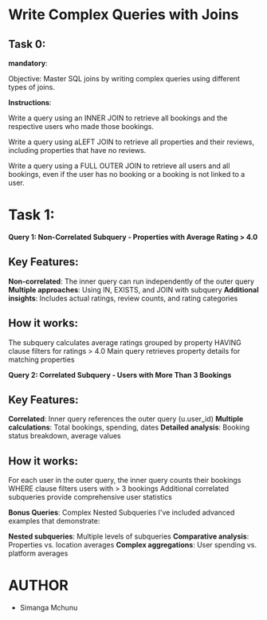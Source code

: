# Write Complex Queries with Joins

## Task 0:

**mandatory**:

Objective: Master SQL joins by writing complex queries using different types of joins.

**Instructions**:

Write a query using an INNER JOIN to retrieve all bookings and the respective users who made those bookings.

Write a query using aLEFT JOIN to retrieve all properties and their reviews, including properties that have no reviews.

Write a query using a FULL OUTER JOIN to retrieve all users and all bookings, even if the user has no booking or a booking is not linked to a user.

# Task 1:

**Query 1: Non-Correlated Subquery - Properties with Average Rating > 4.0**
## Key Features:

**Non-correlated**: The inner query can run independently of the outer query
**Multiple approaches**: Using IN, EXISTS, and JOIN with subquery
**Additional insights**: Includes actual ratings, review counts, and rating categories

## How it works:

The subquery calculates average ratings grouped by property
HAVING clause filters for ratings > 4.0
Main query retrieves property details for matching properties

**Query 2: Correlated Subquery - Users with More Than 3 Bookings**
## Key Features:

**Correlated**: Inner query references the outer query (u.user_id)
**Multiple calculations**: Total bookings, spending, dates
**Detailed analysis**: Booking status breakdown, average values

## How it works:

For each user in the outer query, the inner query counts their bookings
WHERE clause filters users with > 3 bookings
Additional correlated subqueries provide comprehensive user statistics

**Bonus Queries**: Complex Nested Subqueries
I've included advanced examples that demonstrate:

**Nested subqueries**: Multiple levels of subqueries
**Comparative analysis**: Properties vs. location averages
**Complex aggregations**: User spending vs. platform averages

# AUTHOR
- Simanga Mchunu